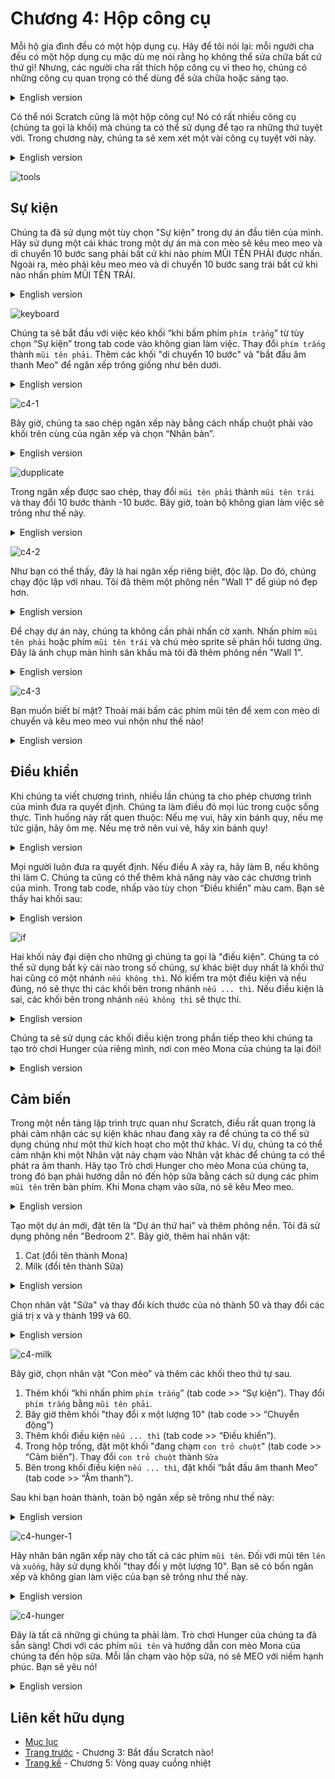 # Chương 4: Hộp công cụ

Mỗi hộ gia đình đều có một hộp dụng cụ. Hãy để tôi nói lại: mỗi người cha đều có một hộp dụng cụ mặc dù mẹ nói rằng họ không thể sửa chữa bất cứ thứ gì! Nhưng, các người cha rất thích hộp công cụ vì theo họ, chúng có những công cụ quan trọng có thể dùng để sửa chữa hoặc sáng tạo.

<details>
  <summary>English version</summary>

  > Every household has a toolbox. Let me rephrase: every dad has a toolbox
even though mom says they can’t fix anything! But, dads love toolboxes
because according to them, they have important tools that can be used to fix
or create.
</details>

Có thể nói Scratch cũng là một hộp công cụ! Nó có rất nhiều công cụ (chúng ta gọi là khối) mà chúng ta có thể sử dụng để tạo ra những thứ tuyệt vời. Trong chương này, chúng ta sẽ xem xét một vài công cụ tuyệt vời này.

<details>
  <summary>English version</summary>

  > We can say Scratch is a toolbox, too! It has a lot of tools (which we call
blocks) that we can use to create amazing stuff. In this chapter, we are going
to take a look at a couple of these amazing tools.
</details>

![tools](images/tools-30.10.2022_08.53.16_REC.png)

## Sự kiện

Chúng ta đã sử dụng một tùy chọn "Sự kiện" trong dự án đầu tiên của mình. Hãy sử dụng một cái khác trong một dự án mà con mèo sẽ kêu meo meo và di chuyển 10 bước sang phải bất cứ khi nào phím MŨI TÊN PHẢI được nhấn. Ngoài ra, mèo phải kêu meo meo và di chuyển 10 bước sang trái bất cứ khi nào nhấn phím MŨI TÊN TRÁI.

<details>
  <summary>English version</summary>

  > We have already used one “events” option in our first project. Let’s use
another one in a project where the cat will meow and move 10 steps to the
right whenever the RIGHT ARROW key is pressed. Also, the cat should
meow and move 10 steps to the left whenever the LEFT ARROW key is
pressed.
</details>

![keyboard](images/keyboard-30.10.2022_08.56.57_REC.png)

Chúng ta sẽ bắt đầu với việc kéo khối “khi bấm phím `phím trắng`” từ tùy chọn “Sự kiện” trong tab code vào không gian làm việc. Thay đổi `phím trắng` thành `mũi tên phải`. Thêm các khối "di chuyển 10 bước" và "bắt đầu  âm thanh Meo" để ngăn xếp trông giống như bên dưới.

<details>
  <summary>English version</summary>

  > We will start with dragging the “when SPACE is pressed” block from the
“Events” option under Code tab to the workspace. Change the SPACE to
RIGHT ARROW. Add the “move 10 steps” and “start sound MEOW” blocks
so the stack looks like below.
</details>

![c4-1](images/c4-1.png)

Bây giờ, chúng ta sao chép ngăn xếp này bằng cách nhấp chuột phải vào khối trên cùng của ngăn xếp và chọn “Nhân bản”.

<details>
  <summary>English version</summary>

  > Now, we duplicate this block stack by right-clicking and selecting “Duplicate”.
</details>

![dupplicate](images/dupplicate-30.10.2022_09.36.24_REC.png)

Trong ngăn xếp được sao chép, thay đổi `mũi tên phải` thành `mũi tên trái` và thay đổi 10 bước thành -10 bước.  Bây giờ, toàn bộ không gian làm việc sẽ trông như thế này.

<details>
  <summary>English version</summary>

  > In the duplicated stack, change the RIGHT ARROW to LEFT ARROW and
change the 10 steps to -10 steps. The entire workspace should look like this
now.
</details>

![c4-2](images/c4-2-30.10.2022_09.39.49_REC.png)

Như bạn có thể thấy, đây là hai ngăn xếp riêng biệt, độc lập. Do đó, chúng chạy độc lập với nhau. Tôi đã thêm một phông nền "Wall 1" để giúp nó đẹp hơn.

<details>
  <summary>English version</summary>

  > As you can see, these are two separate, independent block stacks. Therefore,
they run independently of each other. I added a wall backdrop to make it look
better.
</details>

Để chạy dự án này, chúng ta không cần phải nhấn cờ xanh. Nhấn phím `mũi tên phải` hoặc phím `mũi tên trái` và chú mèo sprite sẽ phản hồi tương ứng. Đây là ảnh chụp màn hình sân khấu mà tôi đã thêm phông nền "Wall 1".

<details>
  <summary>English version</summary>

  > To run this project, we don’t have to press the green flag. Press LEFT
ARROW or RIGHT ARROW key and the sprite cat will respond
accordingly. Here’s the stage screenshot where I added a wall backdrop.
</details>

![c4-3](images/c4-3-30.10.2022_09.44.58_REC.png)

Bạn muốn biết bí mật? Thoải mái bấm các phím mũi tên để xem con mèo di chuyển và kêu meo meo vui nhộn như thế nào!

<details>
  <summary>English version</summary>

  > Want to know a secret? Spam the arrow keys and see how funny the cat looks
and sounds!
</details>

## Điều khiển

Khi chúng ta viết chương trình, nhiều lần chúng ta cho phép chương trình của mình đưa ra quyết định. Chúng ta làm điều đó mọi lúc trong cuộc sống thực. Tình huống này rất quen thuộc: Nếu mẹ vui, hãy xin bánh quy, nếu mẹ tức giận, hãy ôm mẹ. Nếu mẹ trở nên vui vẻ, hãy xin bánh quy!

<details>
  <summary>English version</summary>

  > When we write programs, many times we have to enable our program to
make decisions. We do it all the time in real life. Let me know how familiar
this situation is: If mommy is happy, ask for cookies, else if mommy is angry,
give her a hug. If mommy becomes happy, ask for cookies!
</details>

Mọi người luôn đưa ra quyết định. Nếu điều A xảy ra, hãy làm B, nếu không thì làm C. Chúng ta cũng có thể thêm khả năng này vào các chương trình của mình. Trong tab code, nhấp vào tùy chọn “Điều khiển” màu cam. Bạn sẽ thấy hai khối sau:

<details>
  <summary>English version</summary>

  > Every human is making decisions all the time. If this happens, do this, else do
this. We can add this capability to our programs, too. In the “Code” tab, click
on the orange “Control” option. You will see the following two blocks:
</details>

![if](images/if-30.10.2022_09.55.32_REC.png)

Hai khối này đại diện cho những gì chúng ta gọi là "điều kiện". Chúng ta có thể sử dụng bất kỳ cái nào trong số chúng, sự khác biệt duy nhất là khối thứ hai cũng có một nhánh `nếu không thì`. Nó kiểm tra một điều kiện và nếu đúng, nó sẽ thực thi các khối bên trong nhánh `nếu ... thì`. Nếu điều kiện là sai, các khối bên trong nhánh `nếu không thì` sẽ thực thi.

<details>
  <summary>English version</summary>

  > These two blocks represent what we call “conditionals”. We can use any of
them, the only difference is the second block has an ELSE branch as well.
They check a condition, and if it’s true, it executes the blocks inside IF
branch. If the condition turns out to be false, the blocks inside the ELSE
branch execute.
</details>

Chúng ta sẽ sử dụng các khối điều kiện trong phần tiếp theo khi chúng ta tạo trò chơi Hunger của riêng mình, nơi con mèo Mona của chúng ta lại đói!

<details>
  <summary>English version</summary>

  > We are going to use the conditional blocks in the next section when we create
our very own Hunger game, where our cat Mona is hungry again!
</details>

## Cảm biến

Trong một nền tảng lập trình trực quan như Scratch, điều rất quan trọng là phải cảm nhận các sự kiện khác nhau đang xảy ra để chúng ta có thể sử dụng chúng như một thứ kích hoạt cho một thứ khác. Ví dụ, chúng ta có thể cảm nhận khi một Nhân vật này chạm vào Nhân vật khác để chúng ta có thể phát ra âm thanh. Hãy tạo Trò chơi Hunger cho mèo Mona của chúng ta, trong đó bạn phải hướng dẫn nó đến hộp sữa bằng cách sử dụng các phím `mũi tên` trên bàn phím. Khi Mona chạm vào sữa, nó sẽ kêu Meo meo.

<details>
  <summary>English version</summary>

  > In a visual programming platform like Scratch, it is very important to sense
various events happening so we can use them as a trigger for something else.
For example, we can sense when one sprite touches another sprite so we can
start a sound. Let’s create the Hunger Games for our cat Mona where you
have to guide her to a milk carton using the ARROW keys on the keyboard.
When Mona touches the milk she will say Meow.
</details>

Tạo một dự án mới, đặt tên là “Dự án thứ hai” và thêm phông nền. Tôi đã sử dụng phông nền "Bedroom 2". Bây giờ, thêm hai nhân vật:
  1. Cat (đổi tên thành Mona)
  2. Milk (đổi tên thành Sữa)

<details>
  <summary>English version</summary>

  > Create a new project, name it “Second Project” and add a bedroom backdrop. I have used the “Bedroom 2” backdrop. Now, add two sprites:
  >   1. Cat
  >   2. Milk
</details>

Chọn nhân vật "Sữa" và thay đổi kích thước của nó thành 50 và thay đổi các giá trị x và y thành 199 và 60.

<details>
  <summary>English version</summary>

  > Select the “Milk” sprite and change its size to 50 and change the x and y
values to 199 and 60.
</details>

![c4-milk](images/c4-milk-30.10.2022_10.15.27_REC.png)

Bây giờ, chọn nhân vật “Con mèo” và thêm các khối theo thứ tự sau.
   1. Thêm khối “khi nhấn phím `phím trắng`” (tab code >> “Sự kiện”). Thay đổi `phím trắng` bằng `mũi tên phải`.
   2. Bây giờ thêm khối "thay đổi x một lượng 10" (tab code >> “Chuyển động”)
   3. Thêm khối điều kiện `nếu ... thì` (tab code >> “Điều khiển”).
   4. Trong hộp trống, đặt một khối "đang chạm `con trỏ chuột`" (tab code >> “Cảm biến”). Thay đổi `con trỏ chuột` thành `Sữa`
   5. Bên trong khối điều kiện `nếu ... thì`, đặt khối “bắt đầu âm thanh Meo” (tab code >> “Âm thanh”).

Sau khi bạn hoàn thành, toàn bộ ngăn xếp sẽ trông như thế này:

<details>
  <summary>English version</summary>

  > Now, select the “Cat” sprite, and add the blocks as given in the following order.
  >   1. Add the “when SPACE is pressed” block in the “Events” in the Code tab. Change it so SPACE is replaced by RIGHT ARROW.
  >   2. Now add the block “change x by 10”
  >   3. Add the IF conditional block in the “Control” option of the Code tab.
  >   4. In the empty box, place a “touching MOUSE-POINTER” block. Change MOUSE-POINTER to MILK
  >   5. Inside the IF conditional block, place the “start sound MEOW” block from the “Sound” option from the Code tab.
  >
  > After you are done, the whole block stack will look like this:
</details>

![c4-hunger-1](images/c4-hunger-1-30.10.2022_10.37.09_REC.png)

Hãy nhân bản ngăn xếp này cho tất cả các phím `mũi tên`. Đối với mũi tên `lên` và `xuống`, hãy sử dụng khối "thay đổi y một lượng 10". Bạn sẽ có bốn ngăn xếp và không gian làm việc của bạn sẽ trông như thế này.

<details>
  <summary>English version</summary>

  > Let’s duplicate this stack for all the ARROW keys. For the UP and DOWN
arrows, use the “change y by 10” block. You will have four block stacks and
your workspace should look like this.
</details>

![c4-hunger](images/c4-hunger-30.10.2022_10.43.42_REC.png)

Đây là tất cả những gì chúng ta phải làm. Trò chơi Hunger của chúng ta đã sẵn sàng! Chơi với các phím `mũi tên` và hướng dẫn con mèo Mona của chúng ta đến hộp sữa. Mỗi lần chạm vào hộp sữa, nó sẽ MEO với niềm hạnh phúc. Bạn sẽ yêu nó!

<details>
  <summary>English version</summary>

  > This is all we have to do. Our very own Hunger game is ready! Play around
with the ARROW keys and guide our cat Mona to the milk carton. Each time
she touches the milk carton, she’ll MEOW with happiness. You’ll love it!
</details>

## Liên kết hữu dụng
- [Mục lục](README.md)
- [Trang trước](03-Start-Scratching.md) - Chương 3: Bắt đầu Scratch nào!
- [Trang kế](05-Merry-Go-Round.md) - Chương 5: Vòng quay cuồng nhiệt
